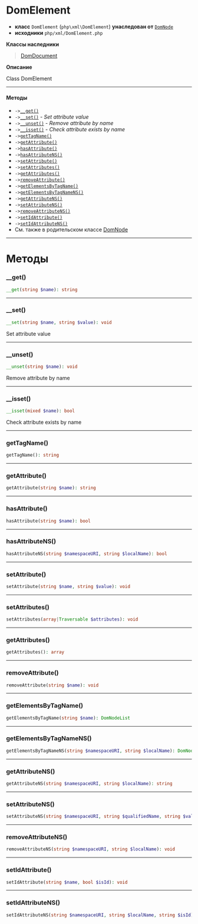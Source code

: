 # DomElement

- **класс** `DomElement` (`php\xml\DomElement`) **унаследован от** [`DomNode`](https://github.com/jphp-compiler/jphp/blob/master/exts/jphp-xml-ext/api-docs/classes/php/xml/DomNode.ru.md)
- **исходники** `php/xml/DomElement.php`

**Классы наследники**

> [DomDocument](https://github.com/jphp-compiler/jphp/blob/master/exts/jphp-xml-ext/api-docs/classes/php/xml/DomDocument.ru.md)

**Описание**

Class DomElement

---

#### Методы

- `->`[`__get()`](#method-__get)
- `->`[`__set()`](#method-__set) - _Set attribute value_
- `->`[`__unset()`](#method-__unset) - _Remove attribute by name_
- `->`[`__isset()`](#method-__isset) - _Check attribute exists by name_
- `->`[`getTagName()`](#method-gettagname)
- `->`[`getAttribute()`](#method-getattribute)
- `->`[`hasAttribute()`](#method-hasattribute)
- `->`[`hasAttributeNS()`](#method-hasattributens)
- `->`[`setAttribute()`](#method-setattribute)
- `->`[`setAttributes()`](#method-setattributes)
- `->`[`getAttributes()`](#method-getattributes)
- `->`[`removeAttribute()`](#method-removeattribute)
- `->`[`getElementsByTagName()`](#method-getelementsbytagname)
- `->`[`getElementsByTagNameNS()`](#method-getelementsbytagnamens)
- `->`[`getAttributeNS()`](#method-getattributens)
- `->`[`setAttributeNS()`](#method-setattributens)
- `->`[`removeAttributeNS()`](#method-removeattributens)
- `->`[`setIdAttribute()`](#method-setidattribute)
- `->`[`setIdAttributeNS()`](#method-setidattributens)
- См. также в родительском классе [DomNode](https://github.com/jphp-compiler/jphp/blob/master/exts/jphp-xml-ext/api-docs/classes/php/xml/DomNode.ru.md)

---
# Методы

<a name="method-__get"></a>

### __get()
```php
__get(string $name): string
```

---

<a name="method-__set"></a>

### __set()
```php
__set(string $name, string $value): void
```
Set attribute value

---

<a name="method-__unset"></a>

### __unset()
```php
__unset(string $name): void
```
Remove attribute by name

---

<a name="method-__isset"></a>

### __isset()
```php
__isset(mixed $name): bool
```
Check attribute exists by name

---

<a name="method-gettagname"></a>

### getTagName()
```php
getTagName(): string
```

---

<a name="method-getattribute"></a>

### getAttribute()
```php
getAttribute(string $name): string
```

---

<a name="method-hasattribute"></a>

### hasAttribute()
```php
hasAttribute(string $name): bool
```

---

<a name="method-hasattributens"></a>

### hasAttributeNS()
```php
hasAttributeNS(string $namespaceURI, string $localName): bool
```

---

<a name="method-setattribute"></a>

### setAttribute()
```php
setAttribute(string $name, string $value): void
```

---

<a name="method-setattributes"></a>

### setAttributes()
```php
setAttributes(array|Traversable $attributes): void
```

---

<a name="method-getattributes"></a>

### getAttributes()
```php
getAttributes(): array
```

---

<a name="method-removeattribute"></a>

### removeAttribute()
```php
removeAttribute(string $name): void
```

---

<a name="method-getelementsbytagname"></a>

### getElementsByTagName()
```php
getElementsByTagName(string $name): DomNodeList
```

---

<a name="method-getelementsbytagnamens"></a>

### getElementsByTagNameNS()
```php
getElementsByTagNameNS(string $namespaceURI, string $localName): DomNodeList
```

---

<a name="method-getattributens"></a>

### getAttributeNS()
```php
getAttributeNS(string $namespaceURI, string $localName): string
```

---

<a name="method-setattributens"></a>

### setAttributeNS()
```php
setAttributeNS(string $namespaceURI, string $qualifiedName, string $value): void
```

---

<a name="method-removeattributens"></a>

### removeAttributeNS()
```php
removeAttributeNS(string $namespaceURI, string $localName): void
```

---

<a name="method-setidattribute"></a>

### setIdAttribute()
```php
setIdAttribute(string $name, bool $isId): void
```

---

<a name="method-setidattributens"></a>

### setIdAttributeNS()
```php
setIdAttributeNS(string $namespaceURI, string $localName, string $isId): void
```